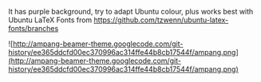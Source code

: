 It has purple background, try to adapt Ubuntu colour, plus works best with Ubuntu LaTeX Fonts from https://github.com/tzwenn/ubuntu-latex-fonts/branches

![http://ampang-beamer-theme.googlecode.com/git-history/ee365ddcfd00ec370996ac314ffe44b8cb17544f/ampang.png](http://ampang-beamer-theme.googlecode.com/git-history/ee365ddcfd00ec370996ac314ffe44b8cb17544f/ampang.png)